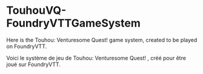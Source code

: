 # TouhouVQ-FoundryVTTGameSystem

Here is the Touhou: Venturesome Quest! game system, created to be played on FoundryVTT.

Voici le système de jeu de Touhou: Venturesome Quest! , créé pour être joué sur FoundryVTT.